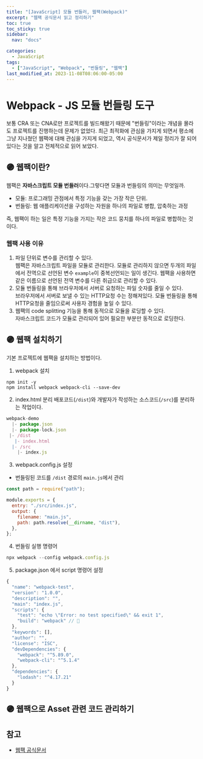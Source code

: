 ```yaml
---
title: "[JavaScript] 모듈 번들러, 웹팩(Webpack)"
excerpt: "웹팩 공식문서 읽고 정리하기"
toc: true
toc_sticky: true
sidebar:
  nav: "docs"

categories:
  - JavaScript
tags:
  - ["JavaScript", "Webpack", "번들링", "웹팩"]
last_modified_at: 2023-11-08T08:06:00-05:00
---
```


# Webpack - JS 모듈 번들링 도구

보통 CRA 또는 CNA로만 프로젝트를 빌드해왔기 때문에 "번들링"이라는 개념을 몰라도 프로젝트를 진행하는데 문제가 없었다. 최근 최적화에 관심을 가지게 되면서 평소에 그냥 지나쳤던 웹팩에 대해 관심을 가지게 되었고, 역시 공식문서가 제일 정리가 잘 되어 있다는 것을 알고 전체적으로 읽어 보았다.

## 🟣 웹팩이란?

웹팩은 **자바스크립트 모듈 번들러**이다.그렇다면 모듈과 번들링의 의미는 무엇일까.

- 모듈: 프로그래밍 관점에서 특정 기능을 갖는 가장 작은 단위.
- 번들링: 웹 애플리케이션을 구성하는 자원을 하나의 파일로 병합, 압축하는 과정

즉, 웹팩이 하는 일은 특정 기능을 가지는 작은 코드 뭉치를 하나의 파일로 병합하는 것이다.

### 웹팩 사용 이유

1. 파일 단위로 변수를 관리할 수 있다. <br />
   웹팩은 자바스크립트 파일을 모듈로 관리한다. 모듈로 관리하지 않으면 두개의 파일에서 전역으로 선언된 변수 `example`이 중복선언되는 일이 생긴다. 웹팩을 사용하면 같은 이름으로 선언된 전역 변수를 다른 취급으로 관리할 수 있다.
2. 모듈 번들링을 통해 브라우저에서 서버로 요청하는 파일 숫자를 줄일 수 있다.<br />
   브라우저에서 서버로 보낼 수 있는 HTTP요청 수는 정해져있다. 모듈 번들링을 통해 HTTP요청을 줄임으로써 사용자 경험을 높일 수 있다.
3. 웹팩의 code splitting 기능을 통해 동적으로 모듈을 로딩할 수 있다. <br />
   자바스크립트 코드가 모듈로 관리되어 있어 필요한 부분만 동적으로 로딩한다.

## 🟣 웹팩 설치하기

기본 프로젝트에 웹팩을 설치하는 방법이다.

1. webpack 설치

```
npm init -y
npm install webpack webpack-cli --save-dev
```

2. index.html 분리
   배포코드(`/dist`)와 개발자가 작성하는 소스코드(`/src`)를 분리하는 작업이다.

```js
webpack-demo
  |- package.json
  |- package-lock.json
 |- /dist
   |- index.html
  |- /src
    |- index.js
```

3. webpack.config.js 설정

- 번들링된 코드를 `/dist` 경로의 `main.js`에서 관리

```js
const path = require("path");

module.exports = {
  entry: "./src/index.js",
  output: {
    filename: "main.js",
    path: path.resolve(__dirname, "dist"),
  },
};
```

4. 번들링 실행 명령어

```js
npx webpack --config webpack.config.js
```

5. package.json 에서 script 명령어 설정

```js
{
  "name": "webpack-test",
  "version": "1.0.0",
  "description": "",
  "main": "index.js",
  "scripts": {
    "test": "echo \"Error: no test specified\" && exit 1",
    "build": "webpack" // 👀
  },
  "keywords": [],
  "author": "",
  "license": "ISC",
  "devDependencies": {
    "webpack": "^5.89.0",
    "webpack-cli": "^5.1.4"
  },
  "dependencies": {
    "lodash": "^4.17.21"
  }
}
```

## 🟣 웹팩으로 Asset 관련 코드 관리하기

## 참고

- [웹팩 공식문서](https://webpack.kr/)
